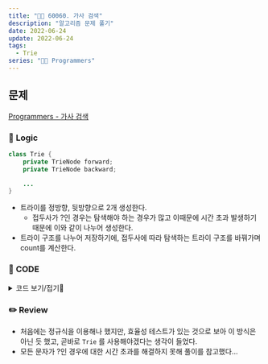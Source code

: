 ```yaml
---
title: "👩‍💻 60060. 가사 검색"
description: "알고리즘 문제 풀기"
date: 2022-06-24
update: 2022-06-24
tags:
  - Trie
series: "👩‍💻 Programmers"
---
```


## 문제
[Programmers - 가사 검색](https://programmers.co.kr/learn/courses/30/lessons/60060)

### 📍 **Logic**

```java
class Trie {
    private TrieNode forward;
    private TrieNode backward;

    ...
}
```

- 트라이를 정방향, 뒷방향으로 2개 생성한다.
  - 접두사가 ?인 경우는 탐색해야 하는 경우가 많고 이때문에 시간 초과 발생하기 때문에 이와 같이 나누어 생성한다.
- 트라이 구조를 나누어 저장하기에, 접두사에 따라 탐색하는 트라이 구조를 바꿔가며 count를 계산한다.

### 📄 **CODE**

<details>
  <summary>코드 보기/접기💫</summary>
    <div markdown="1">

	import java.util.*;

    class TrieNode {
        private Map<Character, TrieNode> childNodes = new HashMap<>();
        int count;

        // 자식 노드 맵 Getter
        public Map<Character, TrieNode> getChildNodes() {
            return this.childNodes;
        }
    }

    class Trie {
        // 트라이를 정방향, 뒷방향으로 2개 생성
        // 접두사가 ?인 경우는 탐색해야 하는 경우가 많고 이때문에 시간 초과 발생...
        private TrieNode forward;
        private TrieNode backward;

        public Trie() {
            forward = new TrieNode();
            backward = new TrieNode();
        }

        public void insert(String word) {
            insertBackward(word);
            insertForward(word);
        }

        // 주어진 문자의 뒷부분부터 Trie 구조 생성, count 계산
        private void insertBackward(String word) {
            TrieNode node = backward;

            for (int i = word.length() - 1; i >= 0; i--) {
                node.count++;
                char ch = word.charAt(i);
                Map<Character, TrieNode> childNodes = node.getChildNodes();
                childNodes.putIfAbsent(ch, new TrieNode());
                node = childNodes.get(ch);
            }
        }

        // 주어진 문자의 앞부분부터 Trie 구조 생성, count 계산
        private void insertForward(String word) {
            TrieNode node = forward;

            for (int i = 0; i < word.length(); i++) {
                node.count++;
                char ch = word.charAt(i);
                Map<Character, TrieNode> childNodes = node.getChildNodes();
                childNodes.putIfAbsent(ch, new TrieNode());
                node = childNodes.get(ch);
            }
        }

        // 접두사가 ?라면 뒷방향 Trie로부터 count
        // 그렇지 않다면 정방향 Trie로부터 count
        public int getCount(String query) {
            return query.charAt(0) == '?' ? getCountBackward(query) : getCountFarward(query);
        }

        private int getCountBackward(String query) {
            TrieNode node = backward;

            for (int i = query.length() - 1; i >= 0; i--) {
                char ch = query.charAt(i);
                if (ch == '?') return node.count;
                Map<Character, TrieNode> childNodes = node.getChildNodes();
                if (!childNodes.containsKey(ch)) return 0;
                node = childNodes.get(ch);
            }

            return node.count;
        }

        private int getCountFarward(String query) {
            TrieNode node = forward;

            for (int i = 0; i < query.length(); i++) {
                char ch = query.charAt(i);
                if (ch == '?') return node.count;
                Map<Character, TrieNode> childNodes = node.getChildNodes();
                if (!childNodes.containsKey(ch)) return 0;
                node = childNodes.get(ch);
            }

            return node.count;
        }
    }

    class Solution {
        public int[] solution(String[] words, String[] queries) {
            // 문자열 길이를 인덱스로 하는 Trie 배열 선언
            Trie[] trie = new Trie[100001];
            int[] answer = new int[queries.length];
            
            // 문자열 길이를 기준으로 배열 초기화 후, trie 생성
            for (String word : words) {
                int len = word.length();
                if (trie[len] == null) trie[len] = new Trie();
                trie[len].insert(word);
            }

            // query 길이에 해당하는 trie 배열 값이 없다면 해당하는 문자가 없다는 의미,
            // 있다면 개수 count
            for (int i = 0; i < queries.length; i++) {
                int len = queries[i].length();
                if (trie[len] == null) answer[i] = 0;
                else answer[i] = trie[len].getCount(queries[i]);
            }
            
            return answer;
        }
    }
  	</div>
</details>

### ✏️ **Review**
- 처음에는 정규식을 이용해나 했지만, 효율성 테스트가 있는 것으로 보아 이 방식은 아닌 듯 했고, 곧바로 `Trie` 를 사용해야겠다는 생각이 들었다.
- 모든 문자가 ?인 경우에 대한 시간 초과를 해결하지 못해 풀이를 참고했다...